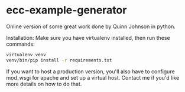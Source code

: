 ecc-example-generator
=====================

Online version of some great work done by Quinn Johnson in python.

Installation:
Make sure you have virtualenv installed, then run these commands:
```bash
virtualenv venv
venv/bin/pip install -r requirements.txt
```
If you want to host a production version, you'll also have to configure mod\_wsgi for apache and set up a virtual host. Contact me if you'd like more details on how to do that.
